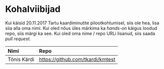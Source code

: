 # Kohalviibijad

Kui käisid 20.11.2017 Tartu kaardiminutite pilootkohtumisel, siis ole hea,
lisa siia alla oma nimi. Kui oled nõus üles märkima ka _hands-on_ käigus loodud
repo, siis märgi ka see. Kui oled oma nime / repo URLi lisanud, siis saada
_pull request_.

| Nimi                    | Repo                                               |
|:----------------------- |:-------------------------------------------------- |
| Tõnis Kärdi             | https://github.com/tkardi/kmtest                   |

